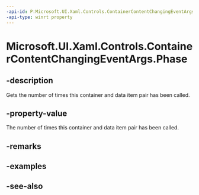 ```yaml
---
-api-id: P:Microsoft.UI.Xaml.Controls.ContainerContentChangingEventArgs.Phase
-api-type: winrt property
---
```


<!-- Property syntax
public uint Phase { get; }
-->

# Microsoft.UI.Xaml.Controls.ContainerContentChangingEventArgs.Phase

## -description
Gets the number of times this container and data item pair has been called.

## -property-value
The number of times this container and data item pair has been called.

## -remarks

## -examples

## -see-also
